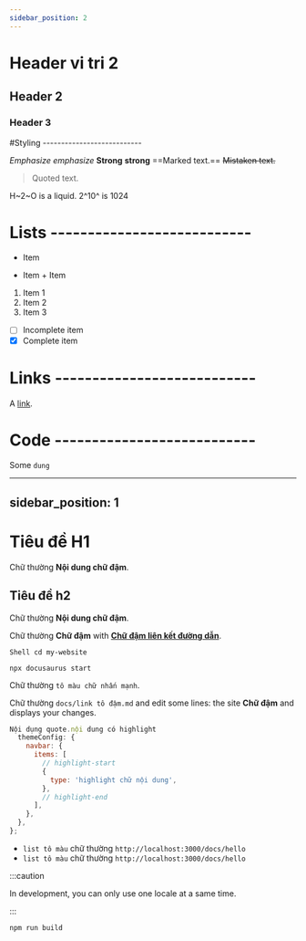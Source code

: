 ```yaml
---
sidebar_position: 2
---
```


# Header vi tri 2
## Header 2 
### Header 3

#Styling --------------------------- 

 *Emphasize* _emphasize_ 
 **Strong** 
 __strong__ 
 ==Marked text.== 
 ~~Mistaken text.~~ 
 > Quoted text. 
 
 H~2~O is a liquid.
  2^10^ is 1024
  
# Lists --------------------------- 
  - Item 
   * Item 
    + Item 
  
  1. Item 1 
  2. Item 2 
  3. Item 3 
  
  - [ ] Incomplete item 
  - [x] Complete item
  
#   Links --------------------------- 
  
  A [link](http://example.com). 
  
  
  
#   Code --------------------------- 
  Some `dung`
  
---
sidebar_position: 1
---

# Tiêu đề H1

Chữ thường **Nội dung chữ đậm**.

## Tiêu đề h2

Chữ thường **Nội dung chữ đậm**.

Chữ thường **Chữ đậm** with **[ Chữ đậm liên kết đường dẫn](https://docusaurus.new)**.

```shell
Shell cd my-website

npx docusaurus start
```

Chữ thường `tô màu chữ nhấn mạnh`.

Chữ thường `docs/link tô đậm.md` and edit some lines: the site **Chữ đậm** and displays your changes.

```js title="Tiêu đề file.js "
Nội dụng quote.nội dung có highlight
  themeConfig: {
    navbar: {
      items: [
        // highlight-start
        {
          type: 'highlight chữ nội dung',
        },
        // highlight-end
      ],
    },
  },
};
```

- `list tô màu` chữ thường `http://localhost:3000/docs/hello`
-  `list tô màu` chữ thường `http://localhost:3000/docs/hello`

:::caution

In development, you can only use one locale at a same time.

:::

```bash
npm run build
```

